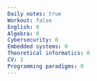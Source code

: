 ```yaml
---
Daily notes: true
Workout: false
English: 0
Algebra: 0
Cybersecurity: 0
Embedded systems: 0
Theoretical informatics: 0
CV: 1
Programming paradigms: 0
---
```




